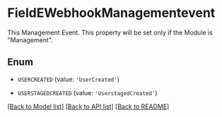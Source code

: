 # FieldEWebhookManagementevent

This Management Event. This property will be set only if the Module is \"Management\".

## Enum

* `USERCREATED` (value: `'UserCreated'`)

* `USERSTAGEDCREATED` (value: `'UserstagedCreated'`)

[[Back to Model list]](../README.md#documentation-for-models) [[Back to API list]](../README.md#documentation-for-api-endpoints) [[Back to README]](../README.md)



